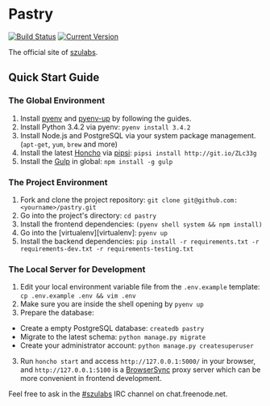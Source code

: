 # Pastry

[![Build Status](https://img.shields.io/travis/szulabs/pastry/master.svg?style=flat)](https://travis-ci.org/szulabs/pastry)
[![Current Version](https://img.shields.io/github/release/szulabs/pastry.svg?style=flat)](https://github.com/szulabs/pastry/releases)

The official site of [szulabs](https://szulabs.org).

## Quick Start Guide

### The Global Environment

1. Install [pyenv][pyenv] and [pyenv-up][pyenv-up] by following the guides.
2. Install Python 3.4.2 via pyenv: `pyenv install 3.4.2`
3. Install Node.js and PostgreSQL via your system package management. (`apt-get`, `yum`, `brew` and more)
4. Install the latest [Honcho][honcho] via [pipsi][pipsi]: `pipsi install http://git.io/ZLc33g`
5. Install the [Gulp][gulp] in global: `npm install -g gulp`

### The Project Environment

1. Fork and clone the project repository: `git clone git@github.com:<yourname>/pastry.git`
2. Go into the project's directory: `cd pastry`
3. Install the frontend dependencies: `(pyenv shell system && npm install)`
4. Go into the [virtualenv][virtualenv]: `pyenv up`
5. Install the backend dependencies: `pip install -r requirements.txt -r requirements-dev.txt -r requirements-testing.txt`

### The Local Server for Development

1. Edit your local environment variable file from the `.env.example` template: `cp .env.example .env && vim .env`
2. Make sure you are inside the shell opening by `pyenv up`
3. Prepare the database:
  - Create a empty PostgreSQL database: `createdb pastry`
  - Migrate to the latest schema: `python manage.py migrate`
  - Create your administrator account: `python manage.py createsuperuser`
3. Run `honcho start` and access `http://127.0.0.1:5000/` in your browser, and `http://127.0.0.1:5100` is a [BrowserSync][browser-sync] proxy server which can be more convenient in frontend development.

Feel free to ask in the [#szulabs][irc-szulabs] IRC channel on chat.freenode.net.

[pyenv]: https://github.com/yyuu/pyenv
[pyenv-up]: https://github.com/tonyseek/pyenv-up
[honcho]: https://honcho.readthedocs.org
[pipsi]: https://github.com/mitsuhiko/pipsi
[gulp]: http://gulpjs.com
[browser-sync]: http://www.browsersync.io
[irc-szulabs]: https://webchat.freenode.net/?channels=szulabs
